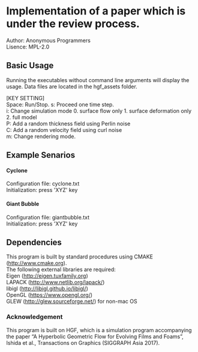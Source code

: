 # Implementation of a paper which is under the review process.

Author: Anonymous Programmers  
Lisence: MPL-2.0

## Basic Usage
Running the executables without command line arguments will display the usage. Data files are located in the hgf_assets folder.

[KEY SETTING]  
Space: Run/Stop. 
s: Proceed one time step.  
i: Change simulation mode 0. surface flow only 1. surface deformation only 2. full model  
P: Add a random thickness field using Perlin noise  
C: Add a random velocity field using curl noise  
m: Change rendering mode.    


## Example Senarios

#### Cyclone 
Configuration file: cyclone.txt  
Initialization: press 'XYZ' key

#### Giant Bubble
Configuration file: giantbubble.txt  
Initialization: press 'XYZ' key

## Dependencies
This program is built by standard procedures using CMAKE (http://www.cmake.org).  
The following external libraries are required:     
Eigen (http://eigen.tuxfamily.org)  
LAPACK (http://www.netlib.org/lapack/)  
libigl (http://libigl.github.io/libigl/)  
OpenGL (https://www.opengl.org/)  
GLEW (http://glew.sourceforge.net/) for non-mac OS

### Acknowledgement
This program is built on HGF, which is a simulation program accompanying the paper “A Hyperbolic Geometric Flow for Evolving Films and Foams”, Ishida et al., Transactions on Graphics (SIGGRAPH Asia 2017).


